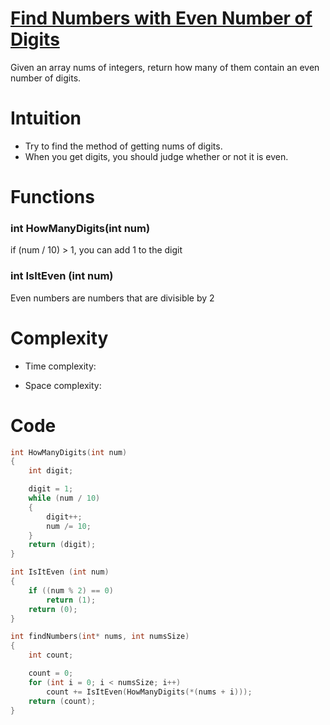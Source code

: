 # [Find Numbers with Even Number of Digits][link]
[link]: https://leetcode.com/explore/featured/card/fun-with-arrays/521/introduction/3237/ "link"
Given an array nums of integers, return how many of them contain an even number of digits.

# Intuition
- Try to find the method of getting nums of digits.
- When you get digits, you should judge whether or not it is even.

# Functions
### int HowManyDigits(int num)
if (num / 10) > 1, you can add 1 to the digit

### int IsItEven (int num)
Even numbers are numbers that are divisible by 2

# Complexity
- Time complexity:

- Space complexity:

# Code
```c
int HowManyDigits(int num)
{
	int	digit;

	digit = 1;
	while (num / 10)
	{
		digit++;
		num /= 10;
	}
	return (digit);
}

int IsItEven (int num)
{
	if ((num % 2) == 0)
		return (1);
	return (0);
}

int findNumbers(int* nums, int numsSize)
{
	int count;

	count = 0;
	for (int i = 0; i < numsSize; i++)
		count += IsItEven(HowManyDigits(*(nums + i)));
	return (count);
}
```
